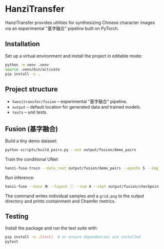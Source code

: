 # HanziTransfer

HanziTransfer provides utilities for synthesizing Chinese character images via
an experimental "基字融合" pipeline built on PyTorch.

## Installation

Set up a virtual environment and install the project in editable mode:

```bash
python -m venv .venv
source .venv/bin/activate
pip install -e .
```

## Project structure

- `hanzitransfer/fusion` – experimental "基字融合" pipeline.
- `output` – default location for generated data and trained models.
- `tests` – unit tests.

<!-- Legacy data generation, model training, and GUI documentation has been
removed. -->

## Fusion (基字融合)

Build a tiny demo dataset:

```bash
python scripts/build_pairs.py --out output/fusion/demo_pairs
```

Train the conditional UNet:

```bash
hanzi-fuse-train --data_root output/fusion/demo_pairs --epochs 5 --img_size 128
```

Run inference:

```bash
hanzi-fuse --base 木 --layout ⿰ --num 4 --ckpt output/fusion/checkpoints/hanzi_fusion_unet.pt
```

The command writes individual samples and a `grid.png` to the output directory
and prints containment and Chamfer metrics.

## Testing

Install the package and run the test suite with:

```bash
pip install -e .[test]  # or ensure dependencies are installed
pytest
```
